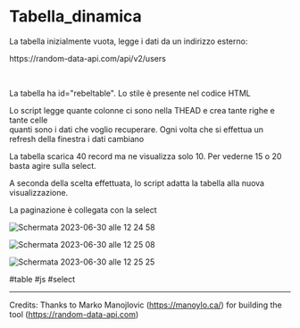 # Tabella_dinamica

<p>La tabella inizialmente vuota, legge i dati da un indirizzo esterno:</p>
<p></p>https://random-data-api.com/api/v2/users</p>
<br />
<p>La tabella ha id="rebeltable". Lo stile è presente nel codice HTML</p>
<p>Lo script legge quante colonne ci sono nella THEAD e crea tante righe e tante celle <br> quanti sono i dati che voglio recuperare. 
Ogni volta che si effettua un refresh della finestra i dati cambiano</p>

<p>La tabella scarica 40 record ma ne visualizza solo 10. Per vederne 15 o 20 basta agire sulla select.</p>
<p>A seconda della scelta effettuata, lo script adatta la tabella alla nuova visualizzazione.</p>

<p>La paginazione è collegata con la select</p>

![Schermata 2023-06-30 alle 12 24 58](https://github.com/FabioMGiacomini/Tabella_dinamica/assets/8852329/598b21f7-2df9-4f05-8eeb-10495a3f69f0)


![Schermata 2023-06-30 alle 12 25 08](https://github.com/FabioMGiacomini/Tabella_dinamica/assets/8852329/862994e0-eb1c-43c9-972c-49267d195fb1)


![Schermata 2023-06-30 alle 12 25 25](https://github.com/FabioMGiacomini/Tabella_dinamica/assets/8852329/115c113d-f989-4031-a3cb-2c2bfad5e8bc)



#table #js #select

---
Credits: Thanks to Marko Manojlovic (https://manoylo.ca/) for building the tool (https://random-data-api.com) 
